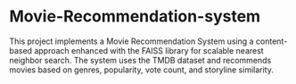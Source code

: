# Movie-Recommendation-system
This project implements a Movie Recommendation System using a content-based approach enhanced with the FAISS library for scalable nearest neighbor search. The system uses the TMDB dataset and recommends movies based on genres, popularity, vote count, and storyline similarity.
